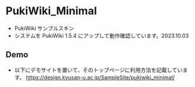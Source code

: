 # PukiWiki_Minimal
* PukiWiki サンプルスキン
* システムを PukiWiki 1.5.4 にアップして動作確認しています。2023.10.03

## Demo
* 以下にデモサイトを置いて、そのトップページに利用方法を記載しています。
https://design.kyusan-u.ac.jp/SampleSite/pukiwiki_minimal/
